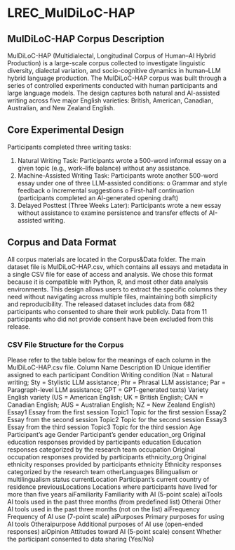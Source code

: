 # LREC_MulDiLoC-HAP
## MulDiLoC-HAP Corpus Description
MulDiLoC-HAP (Multidialectal, Longitudinal Corpus of Human–AI Hybrid Production) is a large-scale corpus collected to investigate linguistic diversity, dialectal variation, and socio-cognitive dynamics in human–LLM hybrid language production.
The MulDiLoC-HAP corpus was built through a series of controlled experiments conducted with human participants and large language models. The design captures both natural and AI-assisted writing across five major English varieties: British, American, Canadian, Australian, and New Zealand English.
## Core Experimental Design
Participants completed three writing tasks:
1.	Natural Writing Task: Participants wrote a 500-word informal essay on a given topic (e.g., work–life balance) without any assistance.
2.	Machine-Assisted Writing Task: Participants wrote another 500-word essay under one of three LLM-assisted conditions:
o	Grammar and style feedback
o	Incremental suggestions
o	First-half continuation (participants completed an AI-generated opening draft)
3.	Delayed Posttest (Three Weeks Later): Participants wrote a new essay without assistance to examine persistence and transfer effects of AI-assisted writing.
## Corpus and Data Format
All corpus materials are located in the Corpus&Data folder. The main dataset file is MulDiLoC-HAP.csv, which contains all essays and metadata in a single CSV file for ease of access and analysis. We chose this format because it is compatible with Python, R, and most other data analysis environments. This design allows users to extract the specific columns they need without navigating across multiple files, maintaining both simplicity and reproducibility.
The released dataset includes data from 682 participants who consented to share their work publicly. Data from 11 participants who did not provide consent have been excluded from this release.
### CSV File Structure for the Corpus
Please refer to the table below for the meanings of each column in the MulDiLoC-HAP.csv file.
Column Name	Description
ID	Unique identifier assigned to each participant
Condition	Writing condition (Nat = Natural writing; Sty = Stylistic LLM assistance; Phr = Phrasal LLM assistance; Par = Paragraph-level LLM assistance; GPT = GPT-generated texts)
Variety	English variety (US = American English; UK = British English; CAN = Canadian English; AUS = Australian English; NZ = New Zealand English)
Essay1	Essay from the first session
Topic1	Topic for the first session
Essay2	Essay from the second session
Topic2	Topic for the second session
Essay3	Essay from the third session
Topic3	Topic for the third session
Age	Participant’s age
Gender	Participant’s gender
education_org	Original education responses provided by participants
education	Education responses categorized by the research team
occupation	Original occupation responses provided by participants
ethnicity_org	Original ethnicity responses provided by participants
ethnicity	Ethnicity responses categorized by the research team
otherLanguages	Bilingualism or multilingualism status
currentLocation	Participant’s current country of residence
previousLocations	Locations where participants have lived for more than five years
aiFamiliarity	Familiarity with AI (5-point scale)
aiTools	AI tools used in the past three months (from predefined list)
Otherai	Other AI tools used in the past three months (not on the list)
aiFrequency	Frequency of AI use (7-point scale)
aiPurposes	Primary purposes for using AI tools
Otheraipurpose	Additional purposes of AI use (open-ended responses)
aiOpinion	Attitudes toward AI (5-point scale)
consent	Whether the participant consented to data sharing (Yes/No)


